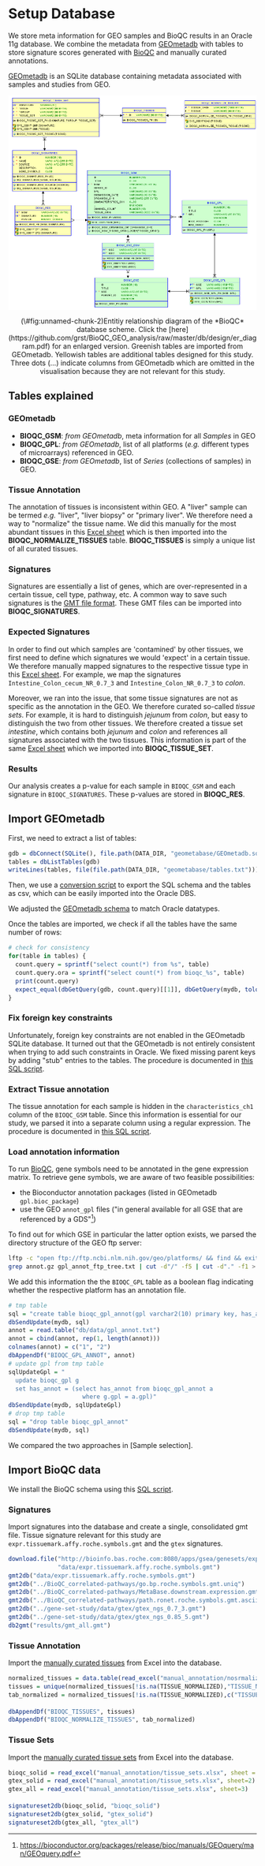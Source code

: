 # Setup Database



We store meta information for GEO samples and BioQC results in 
an Oracle 11g database. We combine the metadata from [GEOmetadb](https://www.bioconductor.org/packages/release/bioc/vignettes/GEOmetadb/inst/doc/GEOmetadb.html)
with tables to store signature scores generated with 
[BioQC](https://accio.github.io/BioQC) and manually curated annotations. 

[GEOmetadb](https://www.bioconductor.org/packages/release/bioc/vignettes/GEOmetadb/inst/doc/GEOmetadb.html) 
is an SQLite database containing metadata associated with samples and studies from GEO. 

<div class="figure" style="text-align: center">
<img src="db/design/er_diagram.png" alt="Entitiy relationship diagram of the *BioQC* database scheme. Click the [here](https://github.com/grst/BioQC_GEO_analysis/raw/master/db/design/er_diagram.pdf) for an enlarged version. Greenish tables are imported from GEOmetadb. Yellowish tables are additional tables designed for this study. Three dots (...) indicate columns from GEOmetadb which are omitted in the visualisation because they are not relevant for this study." style="display:block; margin: auto" />
<p class="caption">(\#fig:unnamed-chunk-2)Entitiy relationship diagram of the *BioQC* database scheme. Click the [here](https://github.com/grst/BioQC_GEO_analysis/raw/master/db/design/er_diagram.pdf) for an enlarged version. Greenish tables are imported from GEOmetadb. Yellowish tables are additional tables designed for this study. Three dots (...) indicate columns from GEOmetadb which are omitted in the visualisation because they are not relevant for this study.</p>
</div>

## Tables explained

### GEOmetadb
* **BIOQC_GSM**: *from GEOmetadb*, meta information for all *Samples* in GEO
* **BIOQC_GPL**: *from GEOmetadb*, list of all platforms (*e.g.* different types of microarrays) referenced in GEO. 
* **BIOQC_GSE**: *from GEOmetadb*, list of *Series* (collections of samples) in GEO. 

### Tissue Annotation
The annotation of tissues is inconsistent within GEO. A "liver" sample can be termed *e.g.* "liver", "liver biopsy" or "primary liver". We therefore need a way to "normalize" the tissue name. We did this manually for the most abundant tissues in this [Excel sheet](https://github.com/grst/BioQC_GEO_analysis/blob/master/manual_annotation/normalize_tissues.xlsx) which is then imported into the **BIOQC_NORMALIZE_TISSUES** table. **BIOQC_TISSUES** is simply a unique list of all curated tissues. 

### Signatures
Signatures are essentially a list of genes, which are over-represented in a certain tissue, cell type, pathway, etc. A common way to save such signatures is the [GMT file format](http://software.broadinstitute.org/cancer/software/gsea/wiki/index.php/Data_formats#GMT:_Gene_Matrix_Transposed_file_format_.28.2A.gmt.29). These GMT files can be imported into **BIOQC_SIGNATURES**. 

### Expected Signatures
In order to find out which samples are 'contamined' by other tissues, we first need to define which signatures we would 'expect' in a certain tissue. We therefore manually mapped signatures to the respective tissue type in this 
[Excel sheet](https://github.com/grst/BioQC_GEO_analysis/blob/master/manual_annotation/tissue_sets.xlsx). For example, we map the signatures `Intestine_Colon_cecum_NR_0.7_3` and `Intestine_Colon_NR_0.7_3` to *colon*.  

Moreover, we ran into the issue, that some tissue signatures are not as specific as the annotation in the GEO. We therefore curated so-called *tissue sets*. For example, it is hard to distinguish *jejunum* from *colon*, but easy to distinguish the two from other tissues. We therefore created a tissue set *intestine*, which contains both *jejunum* and *colon* and references all signatures associated with the two tissues. This information is part of the same [Excel sheet](https://github.com/grst/BioQC_GEO_analysis/blob/master/manual_annotation/tissue_sets.xlsx) which we imported into  **BIOQC_TISSUE_SET**. 

### Results
Our analysis creates a p-value for each sample in `BIOQC_GSM` and each signature in `BIOQC_SIGNATURES`. These p-values are stored in **BIOQC_RES**.


## Import GEOmetadb

First, we need to extract a list of tables:  

```r
gdb = dbConnect(SQLite(), file.path(DATA_DIR, "geometabase/GEOmetadb.sqlite"))
tables = dbListTables(gdb)
writeLines(tables, file(file.path(DATA_DIR, "geometabase/tables.txt")))
```

Then, we use a [conversion script](https://github.com/grst/BioQC_GEO_analysis/blob/master/db/geometadb2csv.sh) to 
export the SQL schema and the tables as csv, which can be easily imported into the Oracle DBS. 

We adjusted the [GEOmetadb schema](https://github.com/grst/BioQC_GEO_analysis/blob/master/db/geometadb_schema.sql) to match 
Oracle datatypes. 

Once the tables are imported, we check if all the tables have the same number of rows: 

```r
# check for consistency 
for(table in tables) {
  count.query = sprintf("select count(*) from %s", table)
  count.query.ora = sprintf("select count(*) from bioqc_%s", table)
  print(count.query)
  expect_equal(dbGetQuery(gdb, count.query)[[1]], dbGetQuery(mydb, tolower(count.query.ora))[[1]])
}
```


### Fix foreign key constraints

Unfortunately, foreign key constraints are not enabled in the GEOmetadb SQLite database. It turned out that the GEOmetadb is not entirely consistent when trying to add such constraints in Oracle. We fixed missing 
parent keys by adding "stub" entries to the tables. The procedure is documented in 
[this SQL script](https://github.com/grst/BioQC_GEO_analysis/blob/master/db/update_geometabase.sql). 


### Extract Tissue annotation

The tissue annotation for each sample is hidden in the `characteristics_ch1` column of the `BIOQC_GSM` table. Since this information is 
essential for our study, we parsed it into a separate column using a regular expression. The procedure is documented in 
[this SQL script](https://github.com/grst/BioQC_GEO_analysis/blob/master/db/update_geometabase.sql). 


### Load annotation information

To run [BioQC](https://accio.github.io/BioQC), gene symbols need to be annotated in the gene expression matrix.
To retrieve gene symbols, we are aware of two feasible possibilities: 

* the Bioconductor annotation packages (listed in GEOmetadb `gpl.bioc_package`)
* use the GEO `annot_gpl` files ("in general available for all GSE that are referenced by a GDS"[^1]) 

[^1]: https://bioconductor.org/packages/release/bioc/manuals/GEOquery/man/GEOquery.pdf

To find out for which GSE in particular the latter option exists, we parsed the directory structure of the
GEO ftp server: 


```bash
lftp -c "open ftp://ftp.ncbi.nlm.nih.gov/geo/platforms/ && find && exit" > gpl_annot_ftp_tree.txt
grep annot.gz gpl_annot_ftp_tree.txt | cut -d"/" -f5 | cut -d"." -f1 > gpl_annot.txt
```

We add this information the the `BIOQC_GPL` table as a boolean flag indicating whether the respective
platform has an annotation file. 


```r
# tmp table
sql = "create table bioqc_gpl_annot(gpl varchar2(10) primary key, has_annot number(1))"
dbSendUpdate(mydb, sql)
annot = read.table("db/data/gpl_annot.txt")
annot = cbind(annot, rep(1, length(annot)))
colnames(annot) = c("1", "2")
dbAppendDf("BIOQC_GPL_ANNOT", annot)
# update gpl from tmp table
sqlUpdateGpl = "
  update bioqc_gpl g
  set has_annot = (select has_annot from bioqc_gpl_annot a
                     where g.gpl = a.gpl)"
dbSendUpdate(mydb, sqlUpdateGpl)
# drop tmp table
sql = "drop table bioqc_gpl_annot"
dbSendUpdate(mydb, sql)
```

We compared the two approaches in [Sample selection]. 

## Import BioQC data
We install the BioQC schema using this [SQL script](https://github.com/grst/BioQC_GEO_analysis/blob/master/db/bioqc_schema.sql). 

### Signatures

Import signatures into the database and create a single, consolidated gmt file. Tissue signature relevant for this
study are `expr.tissuemark.affy.roche.symbols.gmt` and the `gtex` signatures. 

```r
download.file("http://bioinfo.bas.roche.com:8080/apps/gsea/genesets/exp.tissuemark.bioqc.roche.symbols.gmt",
              "data/expr.tissuemark.affy.roche.symbols.gmt")
gmt2db("data/expr.tissuemark.affy.roche.symbols.gmt")
gmt2db("../BioQC_correlated-pathways/go.bp.roche.symbols.gmt.uniq")
gmt2db("../BioQC_correlated-pathways/MetaBase.downstream.expression.gmt")
gmt2db("../BioQC_correlated-pathways/path.ronet.roche.symbols.gmt.ascii")
gmt2db("../gene-set-study/data/gtex/gtex_ngs_0.7_3.gmt")
gmt2db("../gene-set-study/data/gtex/gtex_ngs_0.85_5.gmt")
db2gmt("results/gmt_all.gmt")
```


### Tissue Annotation

Import the [manually curated tissues](https://github.com/grst/BioQC_GEO_analysis/blob/master/manual_annotation/normalize_tissues.xlsx) from Excel into the database. 

```r
normalized_tissues = data.table(read_excel("manual_annotation/nosrmalize_tissues.xlsx"))
tissues = unique(normalized_tissues[!is.na(TISSUE_NORMALIZED),"TISSUE_NORMALIZED", with=FALSE])
tab_normalized = normalized_tissues[!is.na(TISSUE_NORMALIZED),c("TISSUE", "TISSUE_NORMALIZED"), with=FALSE]

dbAppendDf("BIOQC_TISSUES", tissues)
dbAppendDf("BIOQC_NORMALIZE_TISSUES", tab_normalized)
```

### Tissue Sets

Import the [manually curated tissue sets](https://github.com/grst/BioQC_GEO_analysis/blob/master/manual_annotation/tissue_sets.xlsx) from Excel into the database. 

```r
bioqc_solid = read_excel("manual_annotation/tissue_sets.xlsx", sheet = 1)
gtex_solid = read_excel("manual_annotation/tissue_sets.xlsx", sheet=2)
gtex_all = read_excel("manual_annotation/tissue_sets.xlsx", sheet=3)

signatureset2db(bioqc_solid, "bioqc_solid")
signatureset2db(gtex_solid, "gtex_solid")
signatureset2db(gtex_all, "gtex_all")
```



